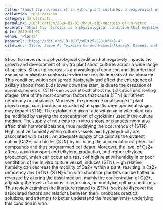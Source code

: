 ```yaml
---
title: "Shoot tip necrosis of in vitro plant cultures: a reappraisal of possible causes and solutions"
collection: publications
category: manuscripts
permalink: /publication/2020-01-01-shoot-tip-necrosis-of-in-vitro
excerpt: 'Shoot tip necrosis is a physiological condition that negatively impacts the growth and development of in vitro plant shoot cultures across a wide range of species. Shoot tip necrosis is a physiological condition and disorder that can arise in plantlets or shoots in vitro that results in death of the shoot tip. This condition, which can spread basipetally and affect the emergence of axillary shoots from buds lower down the stem, is due to the cessation of apical dominance. {STN} can occur at both shoot multiplication and rooting stages. One of the most common factors that cause {STN} is nutrient deficiency or imbalance. Moreover, the presence or absence of plant growth regulators (auxins or cytokinins) at specific developmental stages may impact {STN}. The cytokinin to auxin ratio within an in vitro plant can be modified by varying the concentration of cytokinins used in the culture medium. The supply of nutrients to in vitro shoots or plantlets might also affect their hormonal balance, thus modifying the occurrence of {STN}. High relative humidity within culture vessels and hyperhydricity are associated with {STN}. An adequate supply of calcium as the divalent cation (Ca2+) can hinder {STN} by inhibiting the accumulation of phenolic compounds and thus programmed cell death. Moreover, the level of Ca2+ affects auxin transport and ethylene production, and higher ethylene production, which can occur as a result of high relative humidity in or poor ventilation of the in vitro culture vessel, induces {STN}. High relative humidity can decrease the mobility of Ca2+ within a plant, resulting in Ca2+ deficiency and {STN}. {STN} of in vitro shoots or plantlets can be halted or reversed by altering the basal medium, mainly the concentration of Ca2+, adjusting the levels of auxins or cytokinins, or modifying culture conditions. This review examines the literature related to {STN}, seeks to discover the associated factors and relations between them, proposes practical solutions, and attempts to better understand the mechanism(s) underlying this condition in vitro.'
date: 2020-01-01
venue: 'Planta'
paperurl: 'https://doi.org/10.1007/s00425-020-03449-4'
citation: 'Silva, Jaime A. Teixeira da and Nezami-Alanagh, Esmaeil and Barreal, María E. and Kher, Mafatlal M. and Wicaksono, Adhityo and Gulyás, Andrea and Hidvégi, Norbert and Magyar-Tábori, Katalin and Mendler-Drienyovszki, Nóra and Márton, László and Landín, Mariana and Gallego, Pedro Pablo and Driver, John A. and Dobránszki, Judit (2020). "Shoot tip necrosis of in vitro plant cultures: a reappraisal of possible causes and solutions". <i>Planta</i>.'
---
```


Shoot tip necrosis is a physiological condition that negatively impacts the growth and development of in vitro plant shoot cultures across a wide range of species. Shoot tip necrosis is a physiological condition and disorder that can arise in plantlets or shoots in vitro that results in death of the shoot tip. This condition, which can spread basipetally and affect the emergence of axillary shoots from buds lower down the stem, is due to the cessation of apical dominance. {STN} can occur at both shoot multiplication and rooting stages. One of the most common factors that cause {STN} is nutrient deficiency or imbalance. Moreover, the presence or absence of plant growth regulators (auxins or cytokinins) at specific developmental stages may impact {STN}. The cytokinin to auxin ratio within an in vitro plant can be modified by varying the concentration of cytokinins used in the culture medium. The supply of nutrients to in vitro shoots or plantlets might also affect their hormonal balance, thus modifying the occurrence of {STN}. High relative humidity within culture vessels and hyperhydricity are associated with {STN}. An adequate supply of calcium as the divalent cation (Ca2+) can hinder {STN} by inhibiting the accumulation of phenolic compounds and thus programmed cell death. Moreover, the level of Ca2+ affects auxin transport and ethylene production, and higher ethylene production, which can occur as a result of high relative humidity in or poor ventilation of the in vitro culture vessel, induces {STN}. High relative humidity can decrease the mobility of Ca2+ within a plant, resulting in Ca2+ deficiency and {STN}. {STN} of in vitro shoots or plantlets can be halted or reversed by altering the basal medium, mainly the concentration of Ca2+, adjusting the levels of auxins or cytokinins, or modifying culture conditions. This review examines the literature related to {STN}, seeks to discover the associated factors and relations between them, proposes practical solutions, and attempts to better understand the mechanism(s) underlying this condition in vitro.
